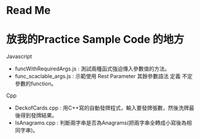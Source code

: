 # Read Me
# 放我的Practice Sample Code 的地方

Javascript
 - funcWithRequiredArgs.js : 測試兩種函式強迫傳入參數值的方法。
 - func_scaclable_args.js : 示範使用 Rest Parameter 其餘參數語法 定義 不定參數的function。
 
Cpp
 - DeckofCards.cpp : 用C++寫的自動發牌程式，輸入要發牌張數，然後洗牌最後得到發牌結果。
 - IsAnagrams.cpp : 判斷兩字串是否為Anagrams(把兩字串全轉成小寫後為相同字串)。

